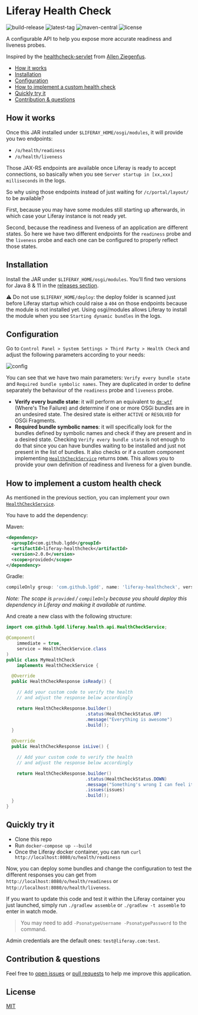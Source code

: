 # Liferay Health Check

![build-release](https://img.shields.io/github/workflow/status/lgdd/liferay-healthcheck/Release?style=flat-square)
![latest-tag](https://img.shields.io/github/v/tag/lgdd/liferay-healthcheck?style=flat-square)
![maven-central](https://img.shields.io/maven-central/v/com.github.lgdd/liferay-healthcheck?style=flat-square)
![license](https://img.shields.io/github/license/lgdd/liferay-healthcheck?style=flat-square)

A configurable API to help you expose more accurate readiness and liveness probes. 

Inspired by the [healthcheck-servlet](https://github.com/allen-ziegenfus/healthcheck-servlet) from [Allen Ziegenfus](https://github.com/allen-ziegenfus). 

- [How it works](#how-it-works)
- [Installation](#installation)
- [Configuration](#configuration)
- [How to implement a custom health check](#how-to-implement-a-custom-health-check)
- [Quickly try it](#quickly-try-it)
- [Contribution & questions](#contribution--questions)

## How it works

Once this JAR installed under `$LIFERAY_HOME/osgi/modules`, it will provide you two endpoints:

- `/o/health/readiness`
- `/o/health/liveness`

Those JAX-RS endpoints are available once Liferay is ready to accept connections, so basically when you see `Server startup in [xx,xxx] milliseconds` in the logs.

So why using those endpoints instead of just waiting for `/c/portal/layout/` to be available?
 
First, because you may have some modules still starting up afterwards, in which case your Liferay instance is not ready yet.

Second, because the readiness and liveness of an application are different states.
So here we have two different endpoints for the `readiness` probe and the `liveness` probe and each one can be configured to properly reflect those states.

## Installation

Install the JAR under `$LIFERAY_HOME/osgi/modules`. You'll find two versions for Java 8 & 11 in the [releases section](https://github.com/lgdd/liferay-healthcheck/releases).

⚠️ Do not use `$LIFERAY_HOME/deploy`: the deploy folder is scanned just before Liferay startup which could raise a `404` on those endpoints because the module is not installed yet.
Using osgi/modules allows Liferay to install the module when you see `Starting dynamic bundles` in the logs.

## Configuration

Go to `Control Panel > System Settings > Third Party > Health Check` and adjust the following parameters according to your needs:

![config](docs/config-preview.jpg)

You can see that we have two main parameters: `Verify every bundle state` and `Required bundle symbolic names`.
They are duplicated in order to define separately the behaviour of the `readiness` probe and `liveness` probe.

- __Verify every bundle state__: it will perform an equivalent to [`dm:wtf`](https://github.com/apache/felix-dev/blob/master/dependencymanager/org.apache.felix.dependencymanager.shell/src/org/apache/felix/dm/shell/DMCommand.java#L551) (Where's The Failure) and determine if one or more OSGi bundles are in an undesired state.
The desired state is either `ACTIVE` or `RESOLVED` for OSGi Fragments.
- __Required bundle symbolic names__: it will specifically look for the bundles defined by symbolic names and check if they are present and in a desired state.
Checking `Verify every bundle state` is not enough to do that since you can have bundles waiting to be installed and just not present in the list of bundles.
It also checks or if a custom component implementing [`HealthCheckService`](https://github.com/lgdd/liferay-healthcheck/blob/master/src/main/java/com/github/lgdd/liferay/health/api/HealthCheckService.java) returns `DOWN`.
This allows you to provide your own definition of readiness and liveness for a given bundle. 

## How to implement a custom health check

As mentioned in the previous section, you can implement your own [`HealthCheckService`](https://github.com/lgdd/liferay-healthcheck/blob/master/src/main/java/com/github/lgdd/liferay/health/api/HealthCheckService.java).

You have to add the dependency:

Maven:
```xml
<dependency>
  <groupId>com.github.lgdd</groupId>
  <artifactId>liferay-healthcheck</artifactId>
  <version>2.0.0</version>
  <scope>provided</scope>
</dependency>
```

Gradle:
```groovy
compileOnly group: 'com.github.lgdd', name: 'liferay-healthcheck', version: '2.0.0'
```

*Note: The scope is `provided` / `compileOnly` because you should deploy this dependency in Liferay and making it available at runtime.*

And create a new class with the following structure:

```java
import com.github.lgdd.liferay.health.api.HealthCheckService;

@Component(
    immediate = true,
    service = HealthCheckService.class
)
public class MyHealthCheck
    implements HealthCheckService {

  @Override
  public HealthCheckResponse isReady() {

    // Add your custom code to verify the health
    // and adjust the response below accordingly

    return HealthCheckResponse.builder()
                              .status(HealthCheckStatus.UP)
                              .message("Everything is awesome")
                              .build();
  }

  @Override
  public HealthCheckResponse isLive() {

    // Add your custom code to verify the health
    // and adjust the response below accordingly

    return HealthCheckResponse.builder()
                              .status(HealthCheckStatus.DOWN)
                              .message("Something's wrong I can feel it")
                              .issues(issues)
                              .build();
  }
}
```

## Quickly try it

- Clone this repo
- Run `docker-compose up --build`
- Once the Liferay docker container, you can run `curl http://localhost:8080/o/health/readiness`

Now, you can deploy some bundles and change the configuration to test the different responses you can get from `http://localhost:8080/o/health/readiness` or `http://localhost:8080/o/health/liveness`.

If you want to update this code and test it within the Liferay container you just launched, simply run `./gradlew assemble` or `./gradlew -t assemble` to enter in watch mode.
> You may need to add `-PsonatypeUsername -PsonatypePassword` to the command.

Admin credentials are the default ones: `test@liferay.com:test`. 

## Contribution & questions

Feel free to [open issues](https://github.com/lgdd/liferay-healthcheck/issues/new) or [pull requests](https://github.com/lgdd/liferay-healthcheck/compare) to help me improve this application.

## License

[MIT](LICENSE)
